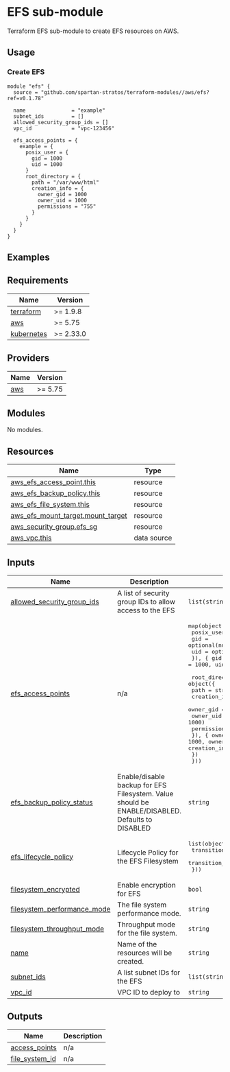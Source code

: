 # EFS sub-module

Terraform EFS sub-module to create EFS resources on AWS.

## Usage

### Create EFS

```hcl
module "efs" {
  source = "github.com/spartan-stratos/terraform-modules//aws/efs?ref=v0.1.78"

  name               = "example"
  subnet_ids         = []
  allowed_security_group_ids = []
  vpc_id             = "vpc-123456"

  efs_access_points = {
    example = {
      posix_user = {
        gid = 1000
        uid = 1000
      }
      root_directory = {
        path = "/var/www/html"
        creation_info = {
          owner_gid = 1000
          owner_uid = 1000
          permissions = "755"
        }
      }
    }
  }
}
```

## Examples

<!-- BEGIN_TF_DOCS -->

## Requirements

| Name                                                                         | Version   |
|------------------------------------------------------------------------------|-----------|
| <a name="requirement_terraform"></a> [terraform](#requirement\_terraform)    | >= 1.9.8  |
| <a name="requirement_aws"></a> [aws](#requirement\_aws)                      | >= 5.75   |
| <a name="requirement_kubernetes"></a> [kubernetes](#requirement\_kubernetes) | >= 2.33.0 |

## Providers

| Name                                              | Version |
|---------------------------------------------------|---------|
| <a name="provider_aws"></a> [aws](#provider\_aws) | >= 5.75 |

## Modules

No modules.

## Resources

| Name                                                                                                                              | Type        |
|-----------------------------------------------------------------------------------------------------------------------------------|-------------|
| [aws_efs_access_point.this](https://registry.terraform.io/providers/hashicorp/aws/latest/docs/resources/efs_access_point)         | resource    |
| [aws_efs_backup_policy.this](https://registry.terraform.io/providers/hashicorp/aws/latest/docs/resources/efs_backup_policy)       | resource    |
| [aws_efs_file_system.this](https://registry.terraform.io/providers/hashicorp/aws/latest/docs/resources/efs_file_system)           | resource    |
| [aws_efs_mount_target.mount_target](https://registry.terraform.io/providers/hashicorp/aws/latest/docs/resources/efs_mount_target) | resource    |
| [aws_security_group.efs_sg](https://registry.terraform.io/providers/hashicorp/aws/latest/docs/resources/security_group)           | resource    |
| [aws_vpc.this](https://registry.terraform.io/providers/hashicorp/aws/latest/docs/data-sources/vpc)                                | data source |

## Inputs

| Name                                                                                                                    | Description                                                                                       | Type                                                                                                                                                                                                                                                                                                                                                                                                                                                                                                                                                                                          | Default            | Required |
|-------------------------------------------------------------------------------------------------------------------------|---------------------------------------------------------------------------------------------------|-----------------------------------------------------------------------------------------------------------------------------------------------------------------------------------------------------------------------------------------------------------------------------------------------------------------------------------------------------------------------------------------------------------------------------------------------------------------------------------------------------------------------------------------------------------------------------------------------|--------------------|:--------:|
| <a name="input_allowed_security_group_ids"></a> [allowed\_security\_group\_ids](#input\_allowed\_security\_group\_ids)  | A list of security group IDs to allow access to the EFS                                           | `list(string)`                                                                                                                                                                                                                                                                                                                                                                                                                                                                                                                                                                                | n/a                |   yes    |
| <a name="input_efs_access_points"></a> [efs\_access\_points](#input\_efs\_access\_points)                               | n/a                                                                                               | <pre>map(object({<br/>    posix_user = optional(object({<br/>      gid = optional(number, 1000)<br/>      uid = optional(number, 1000)<br/>    }), { gid = 1000, uid = 1000 })  # Default posix_user<br/><br/>    root_directory = object({<br/>      path = string<br/>      creation_info = optional(object({<br/>        owner_gid = optional(number, 1000)<br/>        owner_uid = optional(number, 1000)<br/>        permissions = optional(string, "755")<br/>      }), { owner_gid = 1000, owner_uid = 1000, permissions = "755" }) # Default creation_info<br/>    })<br/>  }))</pre> | n/a                |   yes    |
| <a name="input_efs_backup_policy_status"></a> [efs\_backup\_policy\_status](#input\_efs\_backup\_policy\_status)        | Enable/disable backup for EFS Filesystem.  Value should be ENABLE/DISABLED.  Defaults to DISABLED | `string`                                                                                                                                                                                                                                                                                                                                                                                                                                                                                                                                                                                      | `"DISABLED"`       |    no    |
| <a name="input_efs_lifecycle_policy"></a> [efs\_lifecycle\_policy](#input\_efs\_lifecycle\_policy)                      | Lifecycle Policy for the EFS Filesystem                                                           | <pre>list(object({<br/>    transition_to_ia                    = string<br/>    transition_to_primary_storage_class = string<br/>  }))</pre>                                                                                                                                                                                                                                                                                                                                                                                                                                                  | `[]`               |    no    |
| <a name="input_filesystem_encrypted"></a> [filesystem\_encrypted](#input\_filesystem\_encrypted)                        | Enable encryption for EFS                                                                         | `bool`                                                                                                                                                                                                                                                                                                                                                                                                                                                                                                                                                                                        | `true`             |    no    |
| <a name="input_filesystem_performance_mode"></a> [filesystem\_performance\_mode](#input\_filesystem\_performance\_mode) | The file system performance mode.                                                                 | `string`                                                                                                                                                                                                                                                                                                                                                                                                                                                                                                                                                                                      | `"generalPurpose"` |    no    |
| <a name="input_filesystem_throughput_mode"></a> [filesystem\_throughput\_mode](#input\_filesystem\_throughput\_mode)    | Throughput mode for the file system.                                                              | `string`                                                                                                                                                                                                                                                                                                                                                                                                                                                                                                                                                                                      | `"bursting"`       |    no    |
| <a name="input_name"></a> [name](#input\_name)                                                                          | Name of the resources will be created.                                                            | `string`                                                                                                                                                                                                                                                                                                                                                                                                                                                                                                                                                                                      | n/a                |   yes    |
| <a name="input_subnet_ids"></a> [subnet\_ids](#input\_subnet\_ids)                                                      | A list subnet IDs for the EFS                                                                     | `list(string)`                                                                                                                                                                                                                                                                                                                                                                                                                                                                                                                                                                                | n/a                |   yes    |
| <a name="input_vpc_id"></a> [vpc\_id](#input\_vpc\_id)                                                                  | VPC ID to deploy to                                                                               | `string`                                                                                                                                                                                                                                                                                                                                                                                                                                                                                                                                                                                      | n/a                |   yes    |

## Outputs

| Name                                                                               | Description |
|------------------------------------------------------------------------------------|-------------|
| <a name="output_access_points"></a> [access\_points](#output\_access\_points)      | n/a         |
| <a name="output_file_system_id"></a> [file\_system\_id](#output\_file\_system\_id) | n/a         |

<!-- END_TF_DOCS -->
